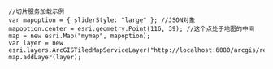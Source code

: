     //切片服务加载示例
    var mapoption = { sliderStyle: "large" }; //JSON对象
    mapoption.center = esri.geometry.Point(116, 39); //这个点处于地图的中间 
    map = new esri.Map("mymap", mapoption);
    var layer = new esri.layers.ArcGISTiledMapServiceLayer("http://localhost:6080/arcgis/rest/services/JsTileMap/MapServer");
    map.addLayer(layer);

